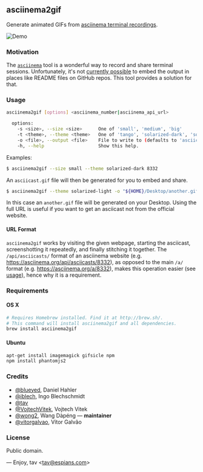 ## asciinema2gif

Generate animated GIFs from [asciinema terminal recordings].

![Demo](http://tav.espians.com/asciinema/demo.gif)

### Motivation

The [`asciinema`] tool is a wonderful way to record and share terminal sessions.
Unfortunately, it's not [currently possible] to embed the output in places like
README files on GitHub repos. This tool provides a solution for that.

### Usage

```bash
asciinema2gif [options] <asciinema_number|asciinema_api_url>

  options:
    -s <size>, --size <size>      One of 'small', 'medium', 'big'
    -t <theme>, --theme <theme>   One of 'tango', 'solarized-dark', 'solarized-light'
    -o <file>, --output <file>    File to write to (defaults to 'asciicast.gif' in current directory)
    -h, --help                    Show this help.
```

Examples:

```bash
$ asciinema2gif --size small --theme solarized-dark 8332
```

An `asciicast.gif` file will then be generated for you to embed and share.

```bash
$ asciinema2gif --theme solarized-light -o "${HOME}/Desktop/another.gif" https://asciinema.org/api/asciicasts/8332
```

In this case an `another.gif` file will be generated on your Desktop. Using the full URL is useful if you want to get an asciicast not from the official website.

#### URL Format

`asciinema2gif` works by visiting the given webpage, starting the asciicast, screenshotting it repeatedly, and finally stitching it together. The `/api/asciicasts/` format of an asciinema website (e.g. https://asciinema.org/api/asciicasts/8332), as opposed to the main `/a/` format (e.g. https://asciinema.org/a/8332), makes this operation easier (see [usage](#usage)), hence why it is a requirement.

### Requirements

#### OS X

```bash
# Requires Homebrew installed. Find it at http://brew.sh/.
# This command will install asciinema2gif and all dependencies.
brew install asciinema2gif
```

#### Ubuntu

```bash
apt-get install imagemagick gifsicle npm
npm install phantomjs2
```

### Credits

* [@blueyed], Daniel Hahler
* [@iblech], Ingo Blechschmidt
* [@tav]
* [@VojtechVitek], Vojtech Vitek
* [@wong2], Wang Dàpéng — **maintainer**
* [@vitorgalvao], Vítor Galvão

### License

Public domain.

—
Enjoy, tav <<tav@espians.com>>


[`asciinema`]: https://asciinema.org/
[asciinema terminal recordings]: https://asciinema.org/
[currently possible]: https://github.com/asciinema/asciinema.org/issues/152

[@blueyed]: https://github.com/blueyed
[@iblech]: https://github.com/iblech
[@tav]: https://github.com/tav
[@VojtechVitek]: https://github.com/VojtechVitek
[@wong2]: https://github.com/wong2
[@vitorgalvao]: https://github.com/vitorgalvao
